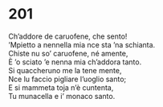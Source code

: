 # 201
  
Ch’addore de caruofene, che sento!  
’Mpietto a nennella mia nce sta ’na schianta.  
Chiste nu so’ caruofene, né amente,  
È ’o sciato ’e nenna mia ch’addora tanto.  
Si quaccheruno me la tene mente,  
Nce lu faccio pigliare l’uoglio santo;  
E si mammeta toja n’è cuntenta,  
Tu munacella e i’ monaco santo.
